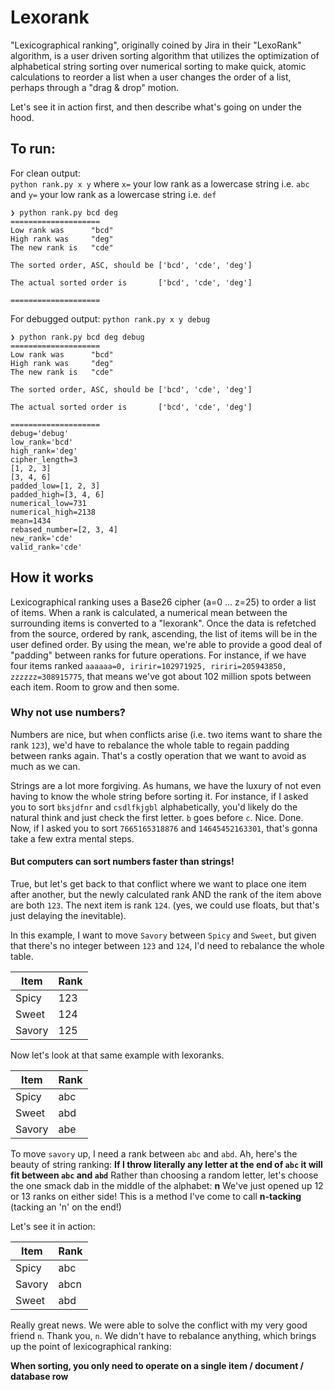 # Lexorank
"Lexicographical ranking", originally coined by Jira in their "LexoRank" algorithm, is a user driven sorting algorithm that utilizes the optimization of alphabetical string sorting over numerical sorting to make quick, atomic calculations to reorder a list when a user changes the order of a list, perhaps through a "drag & drop" motion.

Let's see it in action first, and then describe what's going on under the hood.

## To run:

For clean output:\
`python rank.py x y`
where `x=` your low rank as a lowercase string i.e. `abc`
and `y=` your low rank as a lowercase string i.e. `def`

```
❯ python rank.py bcd deg
====================
Low rank was      "bcd"
High rank was     "deg"
The new rank is   "cde"

The sorted order, ASC, should be ['bcd', 'cde', 'deg']

The actual sorted order is       ['bcd', 'cde', 'deg']

====================
```

For debugged output:
`python rank.py x y debug`

```
❯ python rank.py bcd deg debug
====================
Low rank was      "bcd"
High rank was     "deg"
The new rank is   "cde"

The sorted order, ASC, should be ['bcd', 'cde', 'deg']

The actual sorted order is       ['bcd', 'cde', 'deg']

====================
debug='debug'
low_rank='bcd'
high_rank='deg'
cipher_length=3
[1, 2, 3]
[3, 4, 6]
padded_low=[1, 2, 3]
padded_high=[3, 4, 6]
numerical_low=731
numerical_high=2138
mean=1434
rebased_number=[2, 3, 4]
new_rank='cde'
valid_rank='cde'
```


## How it works
Lexicographical ranking uses a Base26 cipher (a=0 ... z=25) to order a list of items. When a rank is calculated, a numerical mean between the surrounding items is converted to a "lexorank". Once the data is refetched from the source, ordered by rank, ascending, the list of items will be in the user defined order. By using the mean, we're able to provide a good deal of "padding" between ranks for future operations. For instance, if we have four items ranked `aaaaaa=0, iririr=102971925, ririri=205943850, zzzzzz=308915775`, that means we've got about 102 million spots between each item. Room to grow and then some.

### Why not use numbers?
Numbers are nice, but when conflicts arise (i.e. two items want to share the rank `123`), we'd have to rebalance the whole table to regain padding between ranks again. That's a costly operation that we want to avoid as much as we can.

Strings are a lot more forgiving. As humans, we have the luxury of not even having to know the whole string before sorting it.
For instance, if I asked you to sort `bksjdfnr` and `csdlfkjgbl` alphabetically, you'd likely do the natural think and just check the first letter. `b` goes before `c`. Nice. Done. Now, if I asked you to sort `7665165318876` and `14645452163301`, that's gonna take a few extra mental steps.

#### But computers can sort numbers faster than strings!
True, but let's get back to that conflict where we want to place one item after another, but the newly calculated rank AND the rank of the item above are both `123`. The next item is rank `124`. (yes, we could use floats, but that's just delaying the inevitable). 

In this example, I want to move `Savory` between `Spicy` and `Sweet`, but given that there's no integer between `123` and `124`, I'd need to rebalance the whole table.

| Item         | Rank  |
|--------------|-------|
| Spicy        | 123   |
| Sweet        | 124   |
| Savory       | 125   |

Now let's look at that same example with lexoranks.

| Item         | Rank  |
|--------------|-------|
| Spicy        | abc   |
| Sweet        | abd   |
| Savory       | abe   |

To move `savory` up, I need a rank between `abc` and `abd`. Ah, here's the beauty of string ranking:
  **If I throw literally any letter at the end of `abc` it will fit between `abc` and `abd`**
Rather than choosing a random letter, let's choose the one smack dab in the middle of the alphabet: **n**
We've just opened up 12 or 13 ranks on either side! This is a method I've come to call **n-tacking** (tacking an 'n' on the end!)

Let's see it in action:

| Item         | Rank  |
|--------------|-------|
| Spicy        | abc   |
| Savory       | abcn  |
| Sweet        | abd   |

Really great news. We were able to solve the conflict with my very good friend `n`. Thank you, `n`. We didn't have to rebalance anything, which brings up the point of lexicographical ranking:

**When sorting, you only need to operate on a single item / document / database row**



